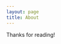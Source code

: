 ```yaml
---
layout: page
title: About
---
```


<p class="social-icons">
  <a href="https://www.linkedin.com/in/lanyonm"><i class="fab fa-linkedin-in fa-2x"></i></a>
  <a href="https://instagram.com/lanyonm/"><i class="fab fa-instagram fa-2x"></i></a>
</p>

Thanks for reading!
